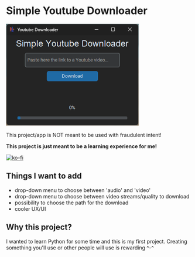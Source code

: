 # Simple Youtube Downloader

![](.images/Screenshot2.png "Preview of the app, as of now")

This project/app is NOT meant to be used with fraudulent intent!

**This project is just meant to be a learning experience for me!**

[![ko-fi](https://ko-fi.com/img/githubbutton_sm.svg)](https://ko-fi.com/B0B6O07QD)

## Things I want to add
- drop-down menu to choose between 'audio' and 'video'
- drop-down menu to choose between video streams/quality to download
- possibility to choose the path for the download
- cooler UX/UI

## Why this project?
I wanted to learn Python for some time and this is my first project. Creating something you'll use or other people will use is rewarding ^-^
